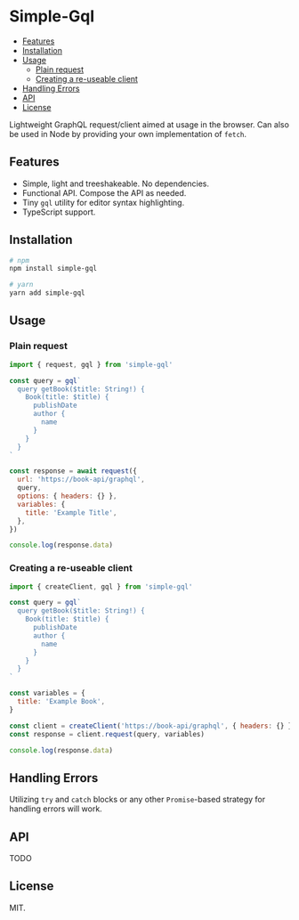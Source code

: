 # Simple-Gql <!-- omit in toc -->

- [Features](#features)
- [Installation](#installation)
- [Usage](#usage)
  - [Plain request](#plain-request)
  - [Creating a re-useable client](#creating-a-re-useable-client)
- [Handling Errors](#handling-errors)
- [API](#api)
- [License](#license)

Lightweight GraphQL request/client aimed at usage in the browser. Can also be
used in Node by providing your own implementation of `fetch`.

## Features

- Simple, light and treeshakeable. No dependencies.
- Functional API. Compose the API as needed.
- Tiny `gql` utility for editor syntax highlighting.
- TypeScript support.

## Installation

```bash
# npm
npm install simple-gql

# yarn
yarn add simple-gql
```

## Usage

### Plain request

```js
import { request, gql } from 'simple-gql'

const query = gql`
  query getBook($title: String!) {
    Book(title: $title) {
      publishDate
      author {
        name
      }
    }
  }
`

const response = await request({
  url: 'https://book-api/graphql',
  query,
  options: { headers: {} },
  variables: {
    title: 'Example Title',
  },
})

console.log(response.data)
```

### Creating a re-useable client

```js
import { createClient, gql } from 'simple-gql'

const query = gql`
  query getBook($title: String!) {
    Book(title: $title) {
      publishDate
      author {
        name
      }
    }
  }
`

const variables = {
  title: 'Example Book',
}

const client = createClient('https://book-api/graphql', { headers: {} })
const response = client.request(query, variables)

console.log(response.data)
```

## Handling Errors

Utilizing `try` and `catch` blocks or any other `Promise`-based strategy for
handling errors will work.

## API

TODO

## License

MIT.

